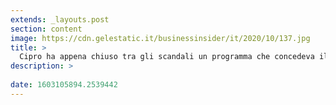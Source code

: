```yaml
--- 
extends: _layouts.post 
section: content 
image: https://cdn.gelestatic.it/businessinsider/it/2020/10/137.jpg 
title: > 
  Cipro ha appena chiuso tra gli scandali un programma che concedeva il passaporto a chiunque pagasse 2 milioni $ 
description: > 
   
date: 1603105894.2539442 
--- 
```

